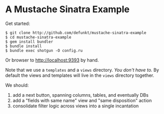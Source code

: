 A Mustache Sinatra Example
==========================

Get started:

    $ git clone http://github.com/defunkt/mustache-sinatra-example
    $ cd mustache-sinatra-example
    $ gem install bundler
    $ bundle install
    $ bundle exec shotgun -O config.ru

Or browser to <http://localhost:9393> by hand.

Note that we use a `templates` and a `views` directory. *You don't
have to.* By default the views and templates will live in the `views`
directory together.

We should:
  1. add a next button, spanning columns, tables, and eventually DBs
  2. add a "fields with same name" view and "same disposition" action
  3. consolidate filter logic across views into a single incantation

